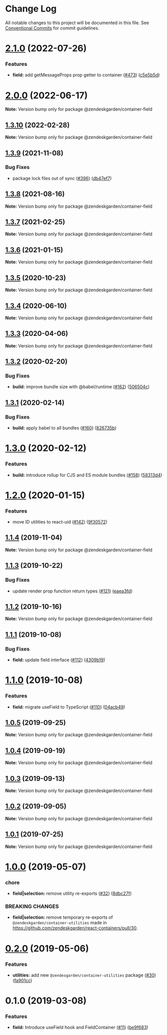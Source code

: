 # Change Log

All notable changes to this project will be documented in this file.
See [Conventional Commits](https://conventionalcommits.org) for commit guidelines.

# [2.1.0](https://github.com/zendeskgarden/react-containers/compare/@zendeskgarden/container-field@2.0.0...@zendeskgarden/container-field@2.1.0) (2022-07-26)


### Features

* **field:** add getMessageProps prop getter to container ([#473](https://github.com/zendeskgarden/react-containers/issues/473)) ([c5e5b5d](https://github.com/zendeskgarden/react-containers/commit/c5e5b5d916bc0b7ac8604bd52a07811bd980cb04))





# [2.0.0](https://github.com/zendeskgarden/react-containers/compare/@zendeskgarden/container-field@1.3.10...@zendeskgarden/container-field@2.0.0) (2022-06-17)

**Note:** Version bump only for package @zendeskgarden/container-field





## [1.3.10](https://github.com/zendeskgarden/react-containers/compare/@zendeskgarden/container-field@1.3.9...@zendeskgarden/container-field@1.3.10) (2022-02-28)

**Note:** Version bump only for package @zendeskgarden/container-field





## [1.3.9](https://github.com/zendeskgarden/react-containers/compare/@zendeskgarden/container-field@1.3.8...@zendeskgarden/container-field@1.3.9) (2021-11-08)


### Bug Fixes

* package lock files out of sync ([#396](https://github.com/zendeskgarden/react-containers/issues/396)) ([db47ef7](https://github.com/zendeskgarden/react-containers/commit/db47ef7e099977a015b8d545bff8be74efc027be))





## [1.3.8](https://github.com/zendeskgarden/react-containers/compare/@zendeskgarden/container-field@1.3.7...@zendeskgarden/container-field@1.3.8) (2021-08-16)

**Note:** Version bump only for package @zendeskgarden/container-field





## [1.3.7](https://github.com/zendeskgarden/react-containers/compare/@zendeskgarden/container-field@1.3.6...@zendeskgarden/container-field@1.3.7) (2021-02-25)

**Note:** Version bump only for package @zendeskgarden/container-field





## [1.3.6](https://github.com/zendeskgarden/react-containers/compare/@zendeskgarden/container-field@1.3.5...@zendeskgarden/container-field@1.3.6) (2021-01-15)

**Note:** Version bump only for package @zendeskgarden/container-field





## [1.3.5](https://github.com/zendeskgarden/react-containers/compare/@zendeskgarden/container-field@1.3.4...@zendeskgarden/container-field@1.3.5) (2020-10-23)

**Note:** Version bump only for package @zendeskgarden/container-field





## [1.3.4](https://github.com/zendeskgarden/react-containers/compare/@zendeskgarden/container-field@1.3.3...@zendeskgarden/container-field@1.3.4) (2020-06-10)

**Note:** Version bump only for package @zendeskgarden/container-field





## [1.3.3](https://github.com/zendeskgarden/react-containers/compare/@zendeskgarden/container-field@1.3.2...@zendeskgarden/container-field@1.3.3) (2020-04-06)

**Note:** Version bump only for package @zendeskgarden/container-field





## [1.3.2](https://github.com/zendeskgarden/react-containers/compare/@zendeskgarden/container-field@1.3.1...@zendeskgarden/container-field@1.3.2) (2020-02-20)


### Bug Fixes

* **build:** improve bundle size with @babel/runtime ([#162](https://github.com/zendeskgarden/react-containers/issues/162)) ([506504c](https://github.com/zendeskgarden/react-containers/commit/506504c840795f34e420b016b94cef10440a30cb))





## [1.3.1](https://github.com/zendeskgarden/react-containers/compare/@zendeskgarden/container-field@1.3.0...@zendeskgarden/container-field@1.3.1) (2020-02-14)


### Bug Fixes

* **build:** apply babel to all bundles ([#160](https://github.com/zendeskgarden/react-containers/issues/160)) ([826735b](https://github.com/zendeskgarden/react-containers/commit/826735bba881d5247b423ffb61cf9643c6599d16))





# [1.3.0](https://github.com/zendeskgarden/react-containers/compare/@zendeskgarden/container-field@1.2.0...@zendeskgarden/container-field@1.3.0) (2020-02-12)


### Features

* **build:** introduce rollup for CJS and ES module bundles ([#158](https://github.com/zendeskgarden/react-containers/issues/158)) ([58313d4](https://github.com/zendeskgarden/react-containers/commit/58313d486e3bfa023e2c9d090149d7ec358d0cd0))





# [1.2.0](https://github.com/zendeskgarden/react-containers/compare/@zendeskgarden/container-field@1.1.4...@zendeskgarden/container-field@1.2.0) (2020-01-15)


### Features

* move ID utilities to react-uid ([#142](https://github.com/zendeskgarden/react-containers/issues/142)) ([9f30572](https://github.com/zendeskgarden/react-containers/commit/9f3057202c94ca497b11b6f05ef649c87d5a5716))





## [1.1.4](https://github.com/zendeskgarden/react-containers/compare/@zendeskgarden/container-field@1.1.3...@zendeskgarden/container-field@1.1.4) (2019-11-04)

**Note:** Version bump only for package @zendeskgarden/container-field





## [1.1.3](https://github.com/zendeskgarden/react-containers/compare/@zendeskgarden/container-field@1.1.2...@zendeskgarden/container-field@1.1.3) (2019-10-22)


### Bug Fixes

* update render prop function return types ([#121](https://github.com/zendeskgarden/react-containers/issues/121)) ([eaea3fd](https://github.com/zendeskgarden/react-containers/commit/eaea3fd61a16085ef480ddbd2d67aa377738db36))





## [1.1.2](https://github.com/zendeskgarden/react-containers/compare/@zendeskgarden/container-field@1.1.1...@zendeskgarden/container-field@1.1.2) (2019-10-16)

**Note:** Version bump only for package @zendeskgarden/container-field





## [1.1.1](https://github.com/zendeskgarden/react-containers/compare/@zendeskgarden/container-field@1.1.0...@zendeskgarden/container-field@1.1.1) (2019-10-08)


### Bug Fixes

* **field:** update field interface ([#112](https://github.com/zendeskgarden/react-containers/issues/112)) ([4309b19](https://github.com/zendeskgarden/react-containers/commit/4309b19))





# [1.1.0](https://github.com/zendeskgarden/react-containers/compare/@zendeskgarden/container-field@1.0.5...@zendeskgarden/container-field@1.1.0) (2019-10-08)


### Features

* **field:** migrate useField to TypeScript ([#110](https://github.com/zendeskgarden/react-containers/issues/110)) ([04acb49](https://github.com/zendeskgarden/react-containers/commit/04acb49))





## [1.0.5](https://github.com/zendeskgarden/react-containers/compare/@zendeskgarden/container-field@1.0.4...@zendeskgarden/container-field@1.0.5) (2019-09-25)

**Note:** Version bump only for package @zendeskgarden/container-field





## [1.0.4](https://github.com/zendeskgarden/react-containers/compare/@zendeskgarden/container-field@1.0.3...@zendeskgarden/container-field@1.0.4) (2019-09-19)

**Note:** Version bump only for package @zendeskgarden/container-field





## [1.0.3](https://github.com/zendeskgarden/react-containers/compare/@zendeskgarden/container-field@1.0.2...@zendeskgarden/container-field@1.0.3) (2019-09-13)

**Note:** Version bump only for package @zendeskgarden/container-field





## [1.0.2](https://github.com/zendeskgarden/react-containers/compare/@zendeskgarden/container-field@1.0.1...@zendeskgarden/container-field@1.0.2) (2019-09-05)

**Note:** Version bump only for package @zendeskgarden/container-field





## [1.0.1](https://github.com/zendeskgarden/react-containers/compare/@zendeskgarden/container-field@1.0.0...@zendeskgarden/container-field@1.0.1) (2019-07-25)

**Note:** Version bump only for package @zendeskgarden/container-field





# [1.0.0](https://github.com/zendeskgarden/react-containers/compare/@zendeskgarden/container-field@0.2.0...@zendeskgarden/container-field@1.0.0) (2019-05-07)


### chore

* **field|selection:** remove utility re-exports ([#32](https://github.com/zendeskgarden/react-containers/issues/32)) ([8dbc27f](https://github.com/zendeskgarden/react-containers/commit/8dbc27f))


### BREAKING CHANGES

* **field|selection:** remove temporary re-exports of `@zendeskgarden/container-utilities` made in https://github.com/zendeskgarden/react-containers/pull/30. 





# [0.2.0](https://github.com/zendeskgarden/react-containers/compare/@zendeskgarden/container-field@0.1.0...@zendeskgarden/container-field@0.2.0) (2019-05-06)


### Features

* **utilities:** add new `@zendesgarden/container-utilities` package ([#30](https://github.com/zendeskgarden/react-containers/issues/30)) ([fa901cc](https://github.com/zendeskgarden/react-containers/commit/fa901cc))





# 0.1.0 (2019-03-08)


### Features

* **field:** Introduce useField hook and FieldContainer ([#11](https://github.com/zendeskgarden/react-containers/issues/11)) ([be9f683](https://github.com/zendeskgarden/react-containers/commit/be9f683))
